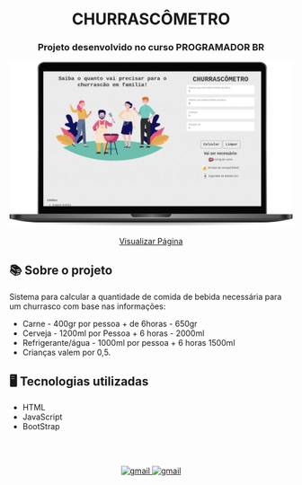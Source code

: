 <div align="center">

# CHURRASCÔMETRO
</div>

<div align="center">

### Projeto desenvolvido no curso PROGRAMADOR BR
</div>

<img src="./img/projecao.png" alt="pagina em execução">

<div align="center">

[Visualizar Página](https://gabrielmorozini.com.br/churrascometro/)
</div>

## 📚 Sobre o projeto 

Sistema para calcular a quantidade de comida de bebida necessária para um churrasco com base nas informações:
<br>
* Carne - 400gr por pessoa + de 6horas - 650gr
* Cerveja - 1200ml por Pessoa + 6 horas - 2000ml
* Refrigerante/água - 1000ml por pessoa + 6 horas 1500ml
* Crianças valem por 0,5.

## 🖥️ Tecnologias utilizadas

* HTML
* JavaScript
* BootStrap

<br><br>

<div align=center>

  <a href="mailto:gabriel2002morozini@gmail.com" >
    <img src="https://img.shields.io/badge/gabriel2002morozini@gmail.com-D14836?style=for-the-badge&logo=gmail&logoColor=white" alt="gmail">
  </a>
  
   <a href="https://www.linkedin.com/in/gabrielmorozini/">
    <img src="https://img.shields.io/badge/linkedin.com/in/gabrielmorozini/-0077B5?style=for-the-badge&logo=linkedin&logoColor=white" alt="gmail">
  </a>  

</div>

